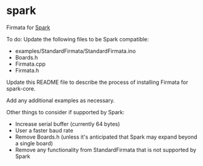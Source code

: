 spark
=====

Firmata for [Spark](https://www.spark.io/)

To do: Update the following files to be Spark compatible:

- examples/StandardFirmata/StandardFirmata.ino
- Boards.h
- Firmata.cpp
- Firmata.h

Update this README file to describe the process of installing Firmata for spark-core.

Add any additional examples as necessary.


Other things to consider if supported by Spark:

- Increase serial buffer (currently 64 bytes)
- User a faster baud rate
- Remove Boards.h (unless it's anticipated that Spark may expand beyond a single board)
- Remove any functionality from StandardFirmata that is not supported by Spark

